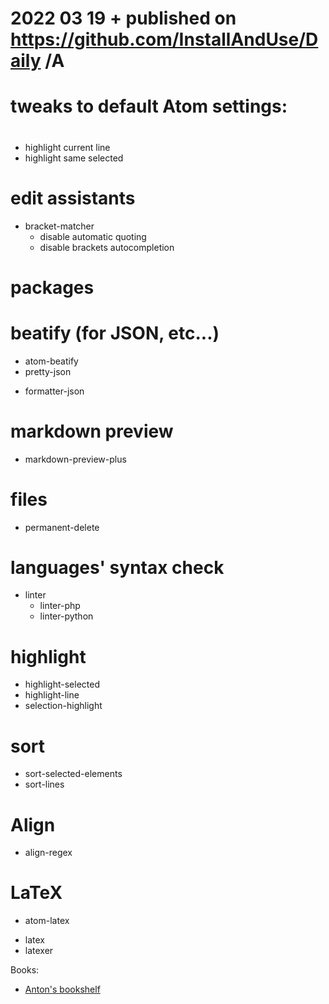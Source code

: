 # 2022 03 19  + published on https://github.com/InstallAndUse/Daily /A

#
# tweaks to default Atom settings:
#
+ highlight current line
+ highlight same selected

# edit assistants
* bracket-matcher
    - disable automatic quoting
    - disable brackets autocompletion



#
# packages
#

# beatify (for JSON, etc...)
+ atom-beatify
+ pretty-json
- formatter-json


# markdown preview
+ markdown-preview-plus


# files
+ permanent-delete


# languages' syntax check
+ linter
    + linter-php
    + linter-python


# highlight
+ highlight-selected
+ highlight-line
+ selection-highlight


# sort
+ sort-selected-elements
+ sort-lines


# Align
+ align-regex


# LaTeX
+ atom-latex
- latex
- latexer



Books:
- [Anton's bookshelf](https://og2k.com/books/)
